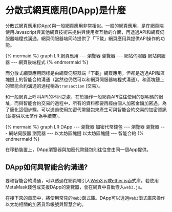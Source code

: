 # 分散式網頁應用(DApp)是什麼

分散式網頁應用(DApp)與一般網頁應用非常相似。一般的網頁應用，是在網頁端使用Javascript與其他網頁技術來提供與使用者互動的介面，再透過API和網頁伺服器端程式溝通。網頁伺服器端同時提供了「下載」網頁應用與提供API操作的功能。

{% mermaid %}
graph LR
網頁應用 --- 瀏覽器
瀏覽器 --- 網站伺服器
網站伺服器 --- 網頁後端程式
{% endmermaid %}

而分散式網頁應用同樣是由網頁伺服器端「下載」網頁應用，但卻是透過API和區塊鏈上的智能合約溝通（當然也仍然可以和網頁伺服器端程式溝通）。和區塊鏈上的智能合約溝通的過程稱為`transaction` (交易）。

和一般網頁上呼叫API的不同之處，在於操作一般網頁API往往使用的是明碼的網址，而與智能合約交易的過程中，所有的資料都要再經由個人加密金鑰加密過。為了簡化這個步驟，可以透過使用加密代幣錢包來產生可與智能合約交易的加密資訊(並提供以太幣作為手續費)。

{% mermaid %}
graph LR
DApp --- 瀏覽器
加密代幣錢包 --- 瀏覽器
瀏覽器 --- 網站伺服器
瀏覽器 --- 以太坊區塊鏈
以太坊區塊鏈 --- 智能合約
{% endmermaid %}

在移動裝置上，DApp瀏覽器與加密代幣錢包則往往會由同一個App提供。

## DApp如何與智能合約溝通?

要和智能合約溝通，可以透過在網頁端引入[Web3.js](https://github.com/ethereum/wiki/wiki/JavaScript-API)或[ether.js](https://docs.ethers.io/ethers.js/html/)函式庫。若使用MetaMask錢包或支援DApp的瀏覽器，會在網頁中自動嵌入`web3.js`。

在接下來的章節中，將使用常見的`Web3`函式庫。DApp可以透過`Web3`函式庫來操作以太坊相關的加密貨幣帳號與智慧合約。
